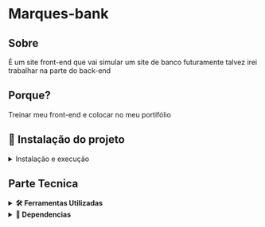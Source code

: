# Marques-bank

## Sobre
É um site front-end que vai simular um site de banco futuramente talvez irei trabalhar na parte do back-end

## Porque?
Treinar meu front-end e colocar no meu portifólio

## 🚀 Instalação do projeto
<details>
  <summary>Instalação e execução</summary>
  
  #### 1 - Clone o repositório
  - Use o comando ```git clone git@github.com:JoaoVMarques/marques-bank.git```
  - Entre na pasta ```cd marques-bank```
  
  #### 2 - Instalar as dependencias
  - Para instalar as dependencias ```npm install```

  #### 3 - Inicie o projeto
  - Para iniciar o projeto ```npm run dev```

</details>

## Parte Tecnica
<details>
  <summary><strong>🛠️ Ferramentas Utilizadas</strong></summary><br />

  - [VsCode](https://code.visualstudio.com/) Editor de codigo fonte
  - [Vite](https://vitejs.dev/) Montar o projeto
</details>

<details>
  <summary><strong>🧰 Dependencias</strong></summary><br />
  
  - Todas as dependencias estão dentro de ```dev-requirements.txt```
  - [Linter](https://eslint.org/) Linter 
  
</details>
